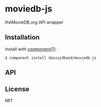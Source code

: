 
# moviedb-js

  theMovieDB.org API wrapper

## Installation

  Install with [component(1)](http://component.io):

    $ component install danzajdband/moviedb-js

## API



## License

  MIT
